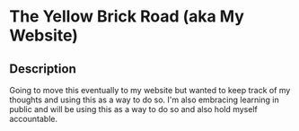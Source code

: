 # The Yellow Brick Road (aka My Website)

## Description 

Going to move this eventually to my website but wanted to keep track of my thoughts and using this as a way to do so. 
I'm also embracing learning in public and will be using this as a way to do so and also hold myself accountable.
